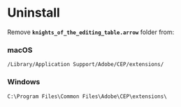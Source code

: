 # Uninstall

Remove **`knights_of_the_editing_table.arrow`** folder from:

### macOS

```
/Library/Application Support/Adobe/CEP/extensions/
```

### Windows

```
C:\Program Files\Common Files\Adobe\CEP\extensions\
```
